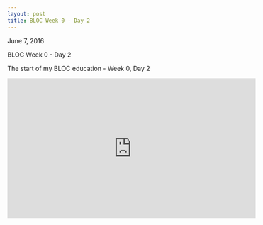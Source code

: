 ```yaml
---
layout: post
title: BLOC Week 0 - Day 2
---
```

<p>June 7, 2016</p>
<p>BLOC Week 0 - Day 2</p>
<p>The start of my BLOC education - Week 0, Day 2</p>

<iframe width="560" height="315" src="https://www.youtube.com/embed/zSkSNOrAXrM" frameborder="0" allowfullscreen></iframe>
